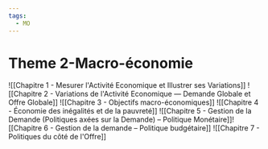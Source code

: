 ```yaml
---
tags:
  - MO
---
```


# Theme 2-Macro-économie
![[Chapitre 1 - Mesurer l'Activité Economique et Illustrer ses Variations]]
![[Chapitre 2 - Variations de l'Activité Economique — Demande Globale et Offre Globale]]
![[Chapitre 3 -  Objectifs macro-économiques]]
![[Chapitre 4 - Économie des inégalités et de la pauvreté]]
![[Chapitre 5 - Gestion de la Demande (Politiques axées sur la Demande) – Politique Monétaire]]![[Chapitre 6 - Gestion de la demande – Politique budgétaire]]
![[Chapitre 7 - Politiques du côté de l'Offre]]